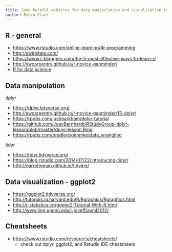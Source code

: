 ```yaml
---
title: Some helpful websites for data manipulation and visualization in R
author: Robin Elahi
---
```


## R - general

  - <https://www.rstudio.com/online-learning/#r-programming>
  - <http://swirlstats.com/> 
  - <https://www.r-bloggers.com/the-5-most-effective-ways-to-learn-r/>
  - <http://swcarpentry.github.io/r-novice-gapminder/>
  - [R for data science](http://r4ds.had.co.nz/)


## Data manipulation

dplyr

  - <https://dplyr.tidyverse.org/>
  - <http://swcarpentry.github.io/r-novice-gapminder/13-dplyr/>
  - <https://rpubs.com/justmarkham/dplyr-tutorial>
  - <https://github.com/JoeyBernhardt/RStudyGroup-dplyr-lesson/blob/master/dplyr-lesson.Rmd>
  - <https://rpubs.com/bradleyboehmke/data_wrangling>

tidyr

  - <https://tidyr.tidyverse.org/>
  - <https://blog.rstudio.com/2014/07/22/introducing-tidyr/>
  - <http://garrettgman.github.io/tidying/>

  
## Data visualization - ggplot2

  - <https://ggplot2.tidyverse.org/>
  - <http://tutorials.iq.harvard.edu/R/Rgraphics/Rgraphics.html>
  - <http://r-statistics.co/ggplot2-Tutorial-With-R.html>
  - <http://www.ling.upenn.edu/~joseff/avml2012/>


## Cheatsheets

  - <https://www.rstudio.com/resources/cheatsheets/>
    - check out dplyr, ggplot2, and Rstudio IDE cheatsheets
